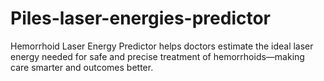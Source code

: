 # Piles-laser-energies-predictor
Hemorrhoid Laser Energy Predictor helps doctors estimate the ideal laser energy needed for safe and precise treatment of hemorrhoids—making care smarter and outcomes better.
